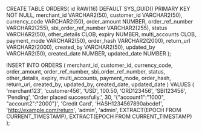 CREATE TABLE ORDERS(
    id RAW(16) DEFAULT SYS_GUID() PRIMARY KEY NOT NULL,
    merchant_id VARCHAR2(50),
    customer_id VARCHAR2(50),
    currency_code VARCHAR2(50),
    order_amount NUMBER,
    order_ref_number VARCHAR2(255),
    sbi_order_ref_number VARCHAR2(255),
    status VARCHAR2(50),
    other_details CLOB,
    expiry NUMBER,
    multi_accounts CLOB,
    payment_mode VARCHAR2(50),
    order_hash VARCHAR2(2000),
    return_url VARCHAR2(2000),
    created_by VARCHAR2(50),
    updated_by VARCHAR2(50),
    created_date NUMBER,
    updated_date NUMBER
);


INSERT INTO ORDERS (
    merchant_id,
    customer_id,
    currency_code,
    order_amount,
    order_ref_number,
    sbi_order_ref_number,
    status,
    other_details,
    expiry,
    multi_accounts,
    payment_mode,
    order_hash,
    return_url,
    created_by,
    updated_by,
    created_date,
    updated_date
)
VALUES (
    'merchant123',
    'customer456',
    'USD',
    100.50,
    'ORD123456',
    'SBI123456',
    'Pending',
    'Order placed successfully.',
    30,
    '{"account1":"1000", "account2":"2000"}',
    'Credit Card',
    'HASH1234567890abcdef',
    'http://example.com/return',
    'admin',
    'admin',
    EXTRACT(EPOCH FROM CURRENT_TIMESTAMP),
    EXTRACT(EPOCH FROM CURRENT_TIMESTAMP)
);
